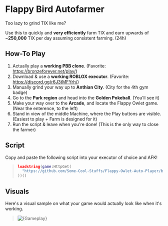 # Flappy Bird Autofarmer
Too lazy to grind TIX like me?

Use this to quickly and **very efficiently** farm TIX and earn upwards of ~**250,000** TIX per day assuming consistent farming. (24h)

## How-To Play
1. Actually play a **working PBB clone**. (Favorite: https://bronzeforever.net/play/)
2. Download & use a **working ROBLOX executor**. (Favorite: https://discord.gg/r6J3tMFYrh/)
3. Manually grind your way up to **Anthian City**. (City for the 4th gym badge)
4. Go to the **Park region** and head into the **Golden Pokeball**. (You'll see it)
5. Make your way over to the **Arcade**, and locate the Flappy Owlet game. (Near the enterence, to the left)
6. Stand in view of the middle Machine, where the Play buttons are visible. (Easiest to play + Farm is designed for it)
7. Run the script & leave when you're done! (This is the only way to close the farmer)

## Script
Copy and paste the following script into your executor of choice and AFK!
> ```lua
> loadstring(game:HttpGet(
>   "https://github.com/Some-Cool-Stuffs/Flappy-Owlet-Auto-Player/blob/main/main.luau?raw=true"
> ))()
> ```

## Visuals
Here's a visual sample on what your game would actually look like when it's working.
> ![{Gameplay}](https://github.com/user-attachments/assets/69bb0c56-a922-4378-9b21-8d28ff326854)
